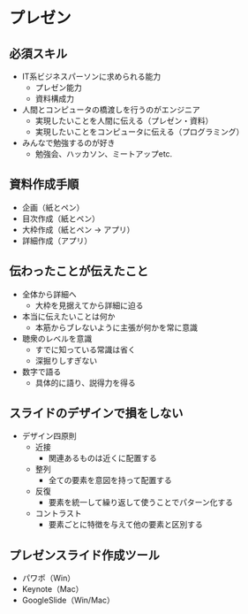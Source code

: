 # プレゼン

## 必須スキル
  - IT系ビジネスパーソンに求められる能力
    - プレゼン能力
    - 資料構成力
  - 人間とコンピュータの橋渡しを行うのがエンジニア
    - 実現したいことを人間に伝える（プレゼン・資料）
    - 実現したいことをコンピュータに伝える（プログラミング）
  - みんなで勉強するのが好き
    - 勉強会、ハッカソン、ミートアップetc.

## 資料作成手順
  - 企画（紙とペン）
  - 目次作成（紙とペン）
  - 大枠作成（紙とペン → アプリ）
  - 詳細作成（アプリ）

## 伝わったことが伝えたこと
  - 全体から詳細へ
    - 大枠を見据えてから詳細に迫る
  - 本当に伝えたいことは何か
    - 本筋からブレないように主張が何かを常に意識
  - 聴衆のレベルを意識
    - すでに知っている常識は省く
    - 深掘りしすぎない
  - 数字で語る
    - 具体的に語り、説得力を得る

## スライドのデザインで損をしない
  - デザイン四原則
    - 近接
      - 関連あるものは近くに配置する
    - 整列
      - 全ての要素を意図を持って配置する
    - 反復
      - 要素を統一して繰り返して使うことでパターン化する
    - コントラスト
      - 要素ごとに特徴を与えて他の要素と区別する

## プレゼンスライド作成ツール
  - パワポ（Win）
  - Keynote（Mac）
  - GoogleSlide（Win/Mac）
